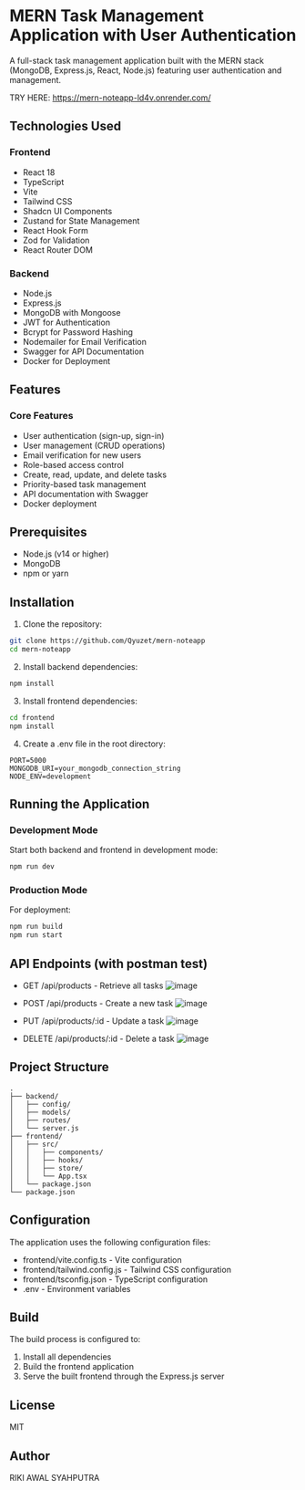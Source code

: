 # MERN Task Management Application with User Authentication

A full-stack task management application built with the MERN stack (MongoDB, Express.js, React, Node.js) featuring user authentication and management.

TRY HERE: https://mern-noteapp-ld4v.onrender.com/ 

## Technologies Used

### Frontend

- React 18
- TypeScript
- Vite
- Tailwind CSS
- Shadcn UI Components
- Zustand for State Management
- React Hook Form
- Zod for Validation
- React Router DOM

### Backend

- Node.js
- Express.js
- MongoDB with Mongoose
- JWT for Authentication
- Bcrypt for Password Hashing
- Nodemailer for Email Verification
- Swagger for API Documentation
- Docker for Deployment

## Features

### Core Features

- User authentication (sign-up, sign-in)
- User management (CRUD operations)
- Email verification for new users
- Role-based access control
- Create, read, update, and delete tasks
- Priority-based task management
- API documentation with Swagger
- Docker deployment

## Prerequisites

- Node.js (v14 or higher)
- MongoDB
- npm or yarn

## Installation

1. Clone the repository:

```bash
git clone https://github.com/Qyuzet/mern-noteapp
cd mern-noteapp
```

2. Install backend dependencies:

```bash
npm install
```

3. Install frontend dependencies:

```bash
cd frontend
npm install
```

4. Create a .env file in the root directory:

```
PORT=5000
MONGODB_URI=your_mongodb_connection_string
NODE_ENV=development
```

## Running the Application

### Development Mode

Start both backend and frontend in development mode:

```bash
npm run dev
```

### Production Mode

For deployment:

```bash
npm run build
npm run start
```

## API Endpoints (with postman test)

- GET /api/products - Retrieve all tasks
  ![image](https://github.com/user-attachments/assets/85b34f3c-bb09-46e4-bb11-30b96faf329f)

- POST /api/products - Create a new task
  ![image](https://github.com/user-attachments/assets/d976df6d-e377-401f-9bfa-7b682519d6b5)

- PUT /api/products/:id - Update a task
  ![image](https://github.com/user-attachments/assets/96cfaf2b-2af8-4c36-abbd-60609dce0697)

- DELETE /api/products/:id - Delete a task
  ![image](https://github.com/user-attachments/assets/8242fe3c-d4c1-4f12-b7d6-b4867dbaed76)

## Project Structure

```
.
├── backend/
│   ├── config/
│   ├── models/
│   ├── routes/
│   └── server.js
├── frontend/
│   ├── src/
│   │   ├── components/
│   │   ├── hooks/
│   │   ├── store/
│   │   └── App.tsx
│   └── package.json
└── package.json
```

## Configuration

The application uses the following configuration files:

- frontend/vite.config.ts - Vite configuration
- frontend/tailwind.config.js - Tailwind CSS configuration
- frontend/tsconfig.json - TypeScript configuration
- .env - Environment variables

## Build

The build process is configured to:

1. Install all dependencies
2. Build the frontend application
3. Serve the built frontend through the Express.js server

## License

MIT

## Author

RIKI AWAL SYAHPUTRA
